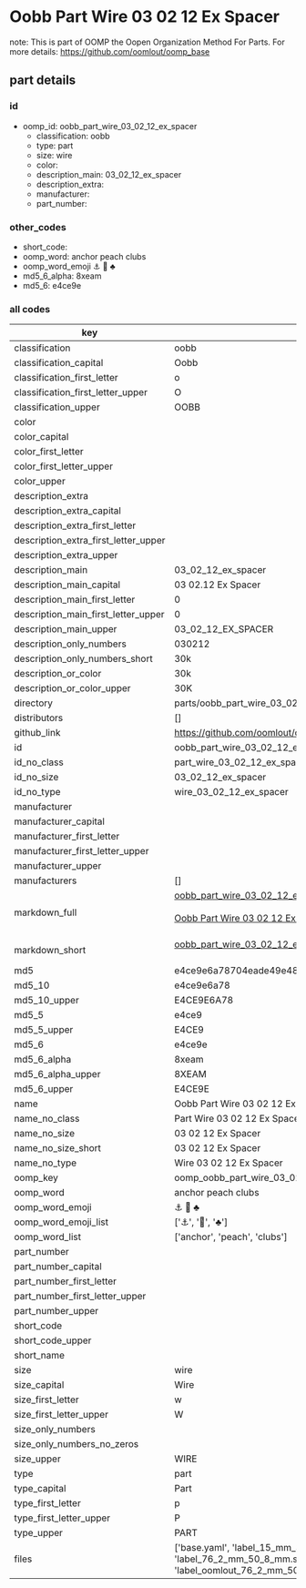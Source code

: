 # Oobb Part Wire 03 02 12 Ex Spacer  

note: This is part of OOMP the Oopen Organization Method For Parts. For more details: https://github.com/oomlout/oomp_base

##  part details





### id
* oomp_id: oobb_part_wire_03_02_12_ex_spacer
  * classification: oobb
  * type: part
  * size: wire
  * color: 
  * description_main: 03_02_12_ex_spacer
  * description_extra: 
  * manufacturer: 
  * part_number: 

### other_codes
* short_code: 
* oomp_word: anchor peach clubs
* oomp_word_emoji :anchor: :peach: :clubs:
* md5_6_alpha: 8xeam
* md5_6: e4ce9e

### all codes 
| key | value |  
| --- | --- |  
| classification | oobb |  
| classification_capital | Oobb |  
| classification_first_letter | o |  
| classification_first_letter_upper | O |  
| classification_upper | OOBB |  
| color |  |  
| color_capital |  |  
| color_first_letter |  |  
| color_first_letter_upper |  |  
| color_upper |  |  
| description_extra |  |  
| description_extra_capital |  |  
| description_extra_first_letter |  |  
| description_extra_first_letter_upper |  |  
| description_extra_upper |  |  
| description_main | 03_02_12_ex_spacer |  
| description_main_capital | 03 02.12 Ex Spacer |  
| description_main_first_letter | 0 |  
| description_main_first_letter_upper | 0 |  
| description_main_upper | 03_02_12_EX_SPACER |  
| description_only_numbers | 030212 |  
| description_only_numbers_short | 30k |  
| description_or_color | 30k |  
| description_or_color_upper | 30K |  
| directory | parts/oobb_part_wire_03_02_12_ex_spacer |  
| distributors | [] |  
| github_link | https://github.com/oomlout/oomlout_oomp_part_src/tree/main/parts/oobb_part_wire_03_02_12_ex_spacer/working |  
| id | oobb_part_wire_03_02_12_ex_spacer |  
| id_no_class | part_wire_03_02_12_ex_spacer |  
| id_no_size | 03_02_12_ex_spacer |  
| id_no_type | wire_03_02_12_ex_spacer |  
| manufacturer |  |  
| manufacturer_capital |  |  
| manufacturer_first_letter |  |  
| manufacturer_first_letter_upper |  |  
| manufacturer_upper |  |  
| manufacturers | [] |  
| markdown_full | [oobb_part_wire_03_02_12_ex_spacer](https://github.com/oomlout/oomlout_oomp_part_src/tree/main/parts/oobb_part_wire_03_02_12_ex_spacer/working)<br>[](https://github.com/oomlout/oomlout_oomp_part_src/tree/main/parts/oobb_part_wire_03_02_12_ex_spacer/working)<br>[Oobb Part Wire 03 02 12 Ex Spacer](https://github.com/oomlout/oomlout_oomp_part_src/tree/main/parts/oobb_part_wire_03_02_12_ex_spacer/working)<br><br> |  
| markdown_short | [oobb_part_wire_03_02_12_ex_spacer](https://github.com/oomlout/oomlout_oomp_part_src/tree/main/parts/oobb_part_wire_03_02_12_ex_spacer/working)<br><br> |  
| md5 | e4ce9e6a78704eade49e48a7e90d9c5f |  
| md5_10 | e4ce9e6a78 |  
| md5_10_upper | E4CE9E6A78 |  
| md5_5 | e4ce9 |  
| md5_5_upper | E4CE9 |  
| md5_6 | e4ce9e |  
| md5_6_alpha | 8xeam |  
| md5_6_alpha_upper | 8XEAM |  
| md5_6_upper | E4CE9E |  
| name | Oobb Part Wire 03 02 12 Ex Spacer |  
| name_no_class | Part Wire 03 02 12 Ex Spacer |  
| name_no_size | 03 02 12 Ex Spacer |  
| name_no_size_short | 03 02 12 Ex Spacer |  
| name_no_type | Wire 03 02 12 Ex Spacer |  
| oomp_key | oomp_oobb_part_wire_03_02_12_ex_spacer |  
| oomp_word | anchor peach clubs |  
| oomp_word_emoji | :anchor: :peach: :clubs: |  
| oomp_word_emoji_list | [':anchor:', ':peach:', ':clubs:'] |  
| oomp_word_list | ['anchor', 'peach', 'clubs'] |  
| part_number |  |  
| part_number_capital |  |  
| part_number_first_letter |  |  
| part_number_first_letter_upper |  |  
| part_number_upper |  |  
| short_code |  |  
| short_code_upper |  |  
| short_name |  |  
| size | wire |  
| size_capital | Wire |  
| size_first_letter | w |  
| size_first_letter_upper | W |  
| size_only_numbers |  |  
| size_only_numbers_no_zeros |  |  
| size_upper | WIRE |  
| type | part |  
| type_capital | Part |  
| type_first_letter | p |  
| type_first_letter_upper | P |  
| type_upper | PART |  
| files | ['base.yaml', 'label_15_mm_30_mm.pdf', 'label_15_mm_30_mm.svg', 'label_76_2_mm_50_8_mm.pdf', 'label_76_2_mm_50_8_mm.svg', 'label_oomlout_76_2_mm_50_8_mm.pdf', 'label_oomlout_76_2_mm_50_8_mm.svg', 'readme.md', 'working.json', 'working.yaml'] |  
